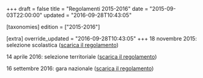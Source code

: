 +++
draft = false
title = "Regolamenti 2015-2016"
date = "2015-09-03T22:00:00"
updated = "2016-09-28T10:43:05"

[taxonomies]
edition = ["2015-2016"]

[extra]
override_updated = "2016-09-28T10:43:05"
+++
18 novembre 2015: selezione scolastica ([scarica il regolamento](/oldsite/98/OII-Reg_SelScolastica_2015.pdf))

14 aprile 2016: selezione territoriale ([scarica il regolamento](/oldsite/98/OII-RegSelTerritoriale_2016.pdf))

16 settembre 2016: gara nazionale ([scarica il regolamento](/oldsite/98/Regolamento_selNazionale.pdf))

